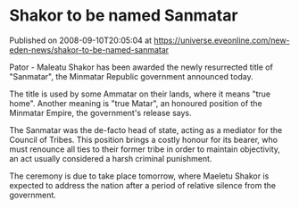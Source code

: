 # Shakor to be named Sanmatar
Published on 2008-09-10T20:05:04 at https://universe.eveonline.com/new-eden-news/shakor-to-be-named-sanmatar

Pator - Maleatu Shakor has been awarded the newly resurrected title of "Sanmatar", the Minmatar Republic government announced today.  
  
The title is used by some Ammatar on their lands, where it means "true home". Another meaning is "true Matar", an honoured position of the Minmatar Empire, the government's release says.  
  
The Sanmatar was the de-facto head of state, acting as a mediator for the Council of Tribes. This position brings a costly honour for its bearer, who must renounce all ties to their former tribe in order to maintain objectivity, an act usually considered a harsh criminal punishment.  
  
The ceremony is due to take place tomorrow, where Maeletu Shakor is expected to address the nation after a period of relative silence from the government.
